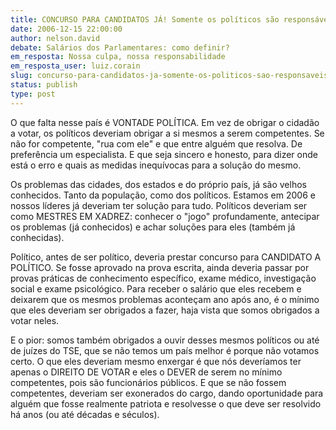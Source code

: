 ```yaml
---
title: CONCURSO PARA CANDIDATOS JÁ! Somente os políticos são responsáveis.O povo não tem culpa de nada.É obrigado e manipulado a votar.
date: 2006-12-15 22:00:00
author: nelson.david
debate: Salários dos Parlamentares: como definir?
em_resposta: Nossa culpa, nossa responsabilidade
em_resposta_user: luiz.corain
slug: concurso-para-candidatos-ja-somente-os-politicos-sao-responsaveiso-povo-nao-tem-culpa-de-nadae-obrigado-e-manipulado-a-votar
status: publish 
type: post
---
```


O que falta nesse país é VONTADE POLÍTICA. Em vez de obrigar o cidadão a votar, os políticos deveriam obrigar a si mesmos a serem competentes. Se não for competente, "rua com ele" e que entre alguém que resolva. De preferência um especialista. E que seja sincero e honesto, para dizer onde está o erro e quais as medidas inequívocas para a solução do mesmo.   

  

Os problemas das cidades, dos estados e do próprio país, já são velhos conhecidos. Tanto da população, como dos políticos. Estamos em 2006 e nossos líderes já deveriam ter solução para tudo. Políticos deveriam ser como MESTRES EM XADREZ: conhecer o "jogo" profundamente, antecipar os problemas (já conhecidos) e achar soluções para eles (também já conhecidas).   

  

Político, antes de ser político, deveria prestar concurso para CANDIDATO A POLÍTICO. Se fosse aprovado na prova escrita, ainda deveria passar por provas práticas de conhecimento específico, exame médico, investigação social e exame psicológico. Para receber o salário que eles recebem e deixarem que os mesmos problemas aconteçam ano após ano, é o mínimo que eles deveriam ser obrigados a fazer, haja vista que somos obrigados a votar neles.   

  

E o pior: somos também obrigados a ouvir desses mesmos políticos ou até de juízes do TSE, que se não temos um país melhor é porque não votamos certo. O que eles deveriam mesmo enxergar é que nós deveríamos ter apenas o DIREITO DE VOTAR e eles o DEVER de serem no mínimo competentes, pois são funcionários públicos. E que se não fossem competentes, deveriam ser exonerados do cargo, dando oportunidade para alguém que fosse realmente patriota e resolvesse o que deve ser resolvido há anos (ou até décadas e séculos).
